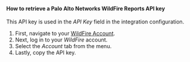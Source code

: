 #### How to retrieve a Palo Alto Networks WildFire Reports API key
This API key is used in the *API Key* field in the integration configuration.
1. First, navigate to your [WildFire Account](https://wildfire.paloaltonetworks.com/wildfire/account).
2. Next, log in to your *WildFire* account.
3. Select the *Account* tab from the menu.
4. Lastly, copy the API key.